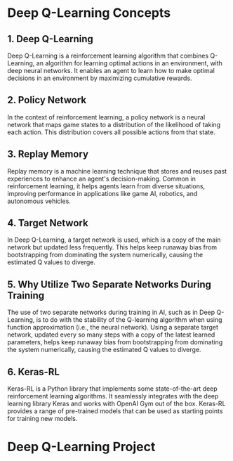 # Deep Q-Learning Concepts

## 1. Deep Q-Learning
Deep Q-Learning is a reinforcement learning algorithm that combines Q-Learning, an algorithm for learning optimal actions in an environment, with deep neural networks. It enables an agent to learn how to make optimal decisions in an environment by maximizing cumulative rewards.

## 2. Policy Network
In the context of reinforcement learning, a policy network is a neural network that maps game states to a distribution of the likelihood of taking each action. This distribution covers all possible actions from that state.

## 3. Replay Memory
Replay memory is a machine learning technique that stores and reuses past experiences to enhance an agent's decision-making. Common in reinforcement learning, it helps agents learn from diverse situations, improving performance in applications like game AI, robotics, and autonomous vehicles.

## 4. Target Network
In Deep Q-Learning, a target network is used, which is a copy of the main network but updated less frequently. This helps keep runaway bias from bootstrapping from dominating the system numerically, causing the estimated Q values to diverge.

## 5. Why Utilize Two Separate Networks During Training
The use of two separate networks during training in AI, such as in Deep Q-Learning, is to do with the stability of the Q-learning algorithm when using function approximation (i.e., the neural network). Using a separate target network, updated every so many steps with a copy of the latest learned parameters, helps keep runaway bias from bootstrapping from dominating the system numerically, causing the estimated Q values to diverge.

## 6. Keras-RL
Keras-RL is a Python library that implements some state-of-the-art deep reinforcement learning algorithms. It seamlessly integrates with the deep learning library Keras and works with OpenAI Gym out of the box. Keras-RL provides a range of pre-trained models that can be used as starting points for training new models.

# Deep Q-Learning Project
